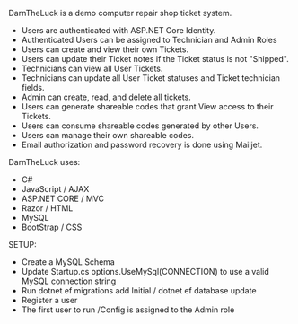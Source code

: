 DarnTheLuck is a demo computer repair shop ticket system.
* Users are authenticated with ASP.NET Core Identity.
* Authenticated Users can be assigned to Technician and Admin Roles
* Users can create and view their own Tickets.
* Users can update their Ticket notes if the Ticket status is not "Shipped".
* Technicians can view all User Tickets.
* Technicians can update all User Ticket statuses and Ticket technician fields.
* Admin can create, read, and delete all tickets.
* Users can generate shareable codes that grant View access to their Tickets.
* Users can consume shareable codes generated by other Users.
* Users can manage their own shareable codes.
* Email authorization and password recovery is done using Mailjet.

DarnTheLuck uses:
* C#
* JavaScript / AJAX
* ASP.NET CORE / MVC
* Razor / HTML
* MySQL
* BootStrap / CSS

SETUP:
* Create a MySQL Schema
* Update Startup.cs options.UseMySql(CONNECTION) to use a valid MySQL connection string
* Run dotnet ef migrations add Initial / dotnet ef database update
* Register a user
* The first user to run /Config is assigned to the Admin role
